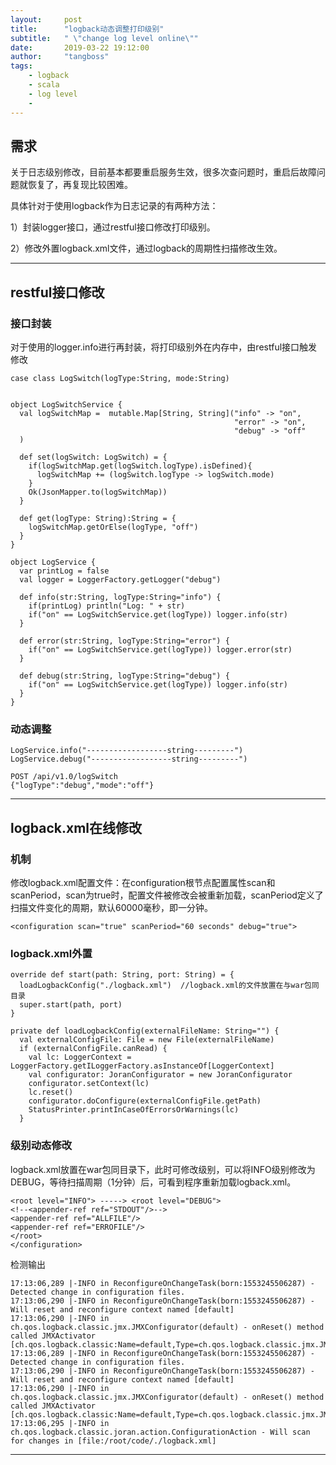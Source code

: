 ```yaml
---
layout:     post
title:      "logback动态调整打印级别"
subtitle:   " \"change log level online\""
date:       2019-03-22 19:12:00
author:     "tangboss"
tags:
    - logback
    - scala
    - log level
    - 
---
```



## 需求

关于日志级别修改，目前基本都要重启服务生效，很多次查问题时，重启后故障问题就恢复了，再复现比较困难。

具体针对于使用logback作为日志记录的有两种方法：

1）封装logger接口，通过restful接口修改打印级别。

2）修改外置logback.xml文件，通过logback的周期性扫描修改生效。

---

## restful接口修改

### 接口封装

对于使用的logger.info进行再封装，将打印级别外在内存中，由restful接口触发修改
    
    case class LogSwitch(logType:String, mode:String)
 
 
	object LogSwitchService {
	  val logSwitchMap =  mutable.Map[String, String]("info" -> "on",
	                                                  "error" -> "on",
	                                                  "debug" -> "off"
	  )
	 
	  def set(logSwitch: LogSwitch) = {
	    if(logSwitchMap.get(logSwitch.logType).isDefined){
	      logSwitchMap += (logSwitch.logType -> logSwitch.mode)
	    }
	    Ok(JsonMapper.to(logSwitchMap))
	  }
	 
	  def get(logType: String):String = {
	    logSwitchMap.getOrElse(logType, "off")
	  }
	}
	 
	object LogService {
	  var printLog = false
	  val logger = LoggerFactory.getLogger("debug")
	 
	  def info(str:String, logType:String="info") {
	    if(printLog) println("Log: " + str)
	    if("on" == LogSwitchService.get(logType)) logger.info(str)
	  }
	 
	  def error(str:String, logType:String="error") {
	    if("on" == LogSwitchService.get(logType)) logger.error(str)
	  }
	 
	  def debug(str:String, logType:String="debug") {
	    if("on" == LogSwitchService.get(logType)) logger.info(str)
	  }
	}

### 动态调整
	LogService.info("------------------string---------")
	LogService.debug("------------------string---------")
	
	POST /api/v1.0/logSwitch
	{"logType":"debug","mode":"off"}

---

## logback.xml在线修改

### 机制
    
   修改logback.xml配置文件：在configuration根节点配置属性scan和scanPeriod，scan为true时，配置文件被修改会被重新加载，scanPeriod定义了扫描文件变化的周期，默认60000毫秒，即一分钟。

    <configuration scan="true" scanPeriod="60 seconds" debug="true">


### logback.xml外置

    override def start(path: String, port: String) = {
	  loadLogbackConfig("./logback.xml")  //logback.xml的文件放置在与war包同目录
	  super.start(path, port)
	}
	 
	private def loadLogbackConfig(externalFileName: String="") {
	  val externalConfigFile: File = new File(externalFileName)
	  if (externalConfigFile.canRead) {
	    val lc: LoggerContext = LoggerFactory.getILoggerFactory.asInstanceOf[LoggerContext]
	    val configurator: JoranConfigurator = new JoranConfigurator
	    configurator.setContext(lc)
	    lc.reset()
	    configurator.doConfigure(externalConfigFile.getPath)
	    StatusPrinter.printInCaseOfErrorsOrWarnings(lc)
	  }

### 级别动态修改

logback.xml放置在war包同目录下，此时可修改级别，可以将INFO级别修改为DEBUG，等待扫描周期（1分钟）后，可看到程序重新加载logback.xml。

	<root level="INFO"> -----> <root level="DEBUG">
	<!--<appender-ref ref="STDOUT"/>-->
	<appender-ref ref="ALLFILE"/>
	<appender-ref ref="ERROFILE"/>
	</root>
	</configuration>



检测输出

	17:13:06,289 |-INFO in ReconfigureOnChangeTask(born:1553245506287) - Detected change in configuration files.
	17:13:06,290 |-INFO in ReconfigureOnChangeTask(born:1553245506287) - Will reset and reconfigure context named [default]
	17:13:06,290 |-INFO in ch.qos.logback.classic.jmx.JMXConfigurator(default) - onReset() method called JMXActivator [ch.qos.logback.classic:Name=default,Type=ch.qos.logback.classic.jmx.JMXConfigurator]
	17:13:06,289 |-INFO in ReconfigureOnChangeTask(born:1553245506287) - Detected change in configuration files.
	17:13:06,290 |-INFO in ReconfigureOnChangeTask(born:1553245506287) - Will reset and reconfigure context named [default]
	17:13:06,290 |-INFO in ch.qos.logback.classic.jmx.JMXConfigurator(default) - onReset() method called JMXActivator [ch.qos.logback.classic:Name=default,Type=ch.qos.logback.classic.jmx.JMXConfigurator]
	17:13:06,295 |-INFO in ch.qos.logback.classic.joran.action.ConfigurationAction - Will scan for changes in [file:/root/code/./logback.xml]

---
